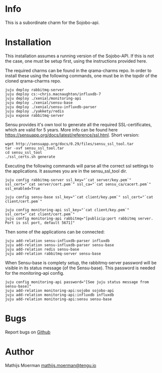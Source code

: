 # Info
This is a subordinate charm for the Sojobo-api.

# Installation
This installation assumes a running version of the Sojobo-API. If this is not the case, one must be setup first, using the instructions provided here.

The required charms can be found in the qrama-charms repo. In order to install these using the following commands, one must be in the topdir of the cloned qrama-charms repo.
```
juju deploy rabbitmq-server
juju deploy cs:~chris.macnaughton/influxdb-7
juju deploy ./xenial/monitoring-api
juju deploy ./xenial/sensu-base
juju deploy ./xenial/sensu-influxdb-parser
juju deploy ./yakkety/redis
juju expose rabbitmq-server
```
Sensu provides it's own tool to generate all the required SSL-certificates, which are valid for 5 years. More info can be found here https://sensuapp.org/docs/latest/reference/ssl.html. Short version:
```
wget http://sensuapp.org/docs/0.29/files/sensu_ssl_tool.tar
tar -xvf sensu_ssl_tool.tar
cd sensu_ssl_tool
./ssl_certs.sh generate
```
Executing the following commands will parse all the correct ssl settings to the applications. It assumes you are in the sensu_ssl_tool dir.
```
juju config rabbitmq-server ssl_key="`cat server/key.pem`" ssl_cert="`cat server/cert.pem`" ssl_ca="`cat sensu_ca/cacert.pem`" ssl_enabled=True

juju config sensu-base ssl_key="`cat client/key.pem`" ssl_cert="`cat client/cert.pem`"

juju config monitoring-api ssl_key="`cat client/key.pem`" ssl_cert="`cat client/cert.pem`"
juju config monitoring-api rabbitmq="[publicip:port rabbitmq server. Port is ssl port, default 5671]"
```
Then some of the applications can be connected:
```
juju add-relation sensu-influxdb-parser influxdb
juju add-relation sensu-influxdb-parser sensu-base
juju add-relation redis sensu-base
juju add-relation rabbitmq-server sensu-base
```
When Sensu-base is complety setup, the rabbitmq-server password will be visible in its status message (of the Sensu-base). This password is needed for the monitoring-api config.
```
juju config monitoring-api password="[See juju status message from sensu-base]"
juju add-relation monitoring-api:sojobo sojobo-api
juju add-relation monitoring-api:influxdb influxdb
juju add-relation monitoring-api:sensu sensu-base
```
# Bugs
Report bugs on <a href="https://github.com/Qrama/monitoring-api/issues">Github</a>

# Author
Mathijs Moerman <a href="mailto:mathijs.moerman@tengu.io">mathijs.moerman@tengu.io</a>
